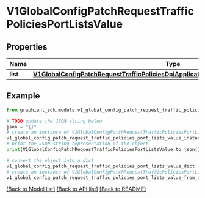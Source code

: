 # V1GlobalConfigPatchRequestTrafficPoliciesPortListsValue


## Properties

Name | Type | Description | Notes
------------ | ------------- | ------------- | -------------
**list** | [**V1GlobalConfigPatchRequestTrafficPoliciesDpiApplicationsValueApplicationDestinationPorts**](V1GlobalConfigPatchRequestTrafficPoliciesDpiApplicationsValueApplicationDestinationPorts.md) |  | [optional] 

## Example

```python
from graphiant_sdk.models.v1_global_config_patch_request_traffic_policies_port_lists_value import V1GlobalConfigPatchRequestTrafficPoliciesPortListsValue

# TODO update the JSON string below
json = "{}"
# create an instance of V1GlobalConfigPatchRequestTrafficPoliciesPortListsValue from a JSON string
v1_global_config_patch_request_traffic_policies_port_lists_value_instance = V1GlobalConfigPatchRequestTrafficPoliciesPortListsValue.from_json(json)
# print the JSON string representation of the object
print(V1GlobalConfigPatchRequestTrafficPoliciesPortListsValue.to_json())

# convert the object into a dict
v1_global_config_patch_request_traffic_policies_port_lists_value_dict = v1_global_config_patch_request_traffic_policies_port_lists_value_instance.to_dict()
# create an instance of V1GlobalConfigPatchRequestTrafficPoliciesPortListsValue from a dict
v1_global_config_patch_request_traffic_policies_port_lists_value_from_dict = V1GlobalConfigPatchRequestTrafficPoliciesPortListsValue.from_dict(v1_global_config_patch_request_traffic_policies_port_lists_value_dict)
```
[[Back to Model list]](../README.md#documentation-for-models) [[Back to API list]](../README.md#documentation-for-api-endpoints) [[Back to README]](../README.md)


